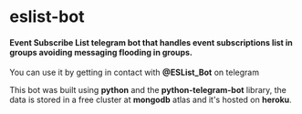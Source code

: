 # eslist-bot
#### Event Subscribe List telegram bot that handles event subscriptions list in groups avoiding messaging flooding in groups.

You can use it by getting in contact with **@ESList_Bot** on telegram

This bot was built using **python** and the **python-telegram-bot** library, the data is stored in a free cluster at **mongodb** atlas and it's hosted on **heroku**.
